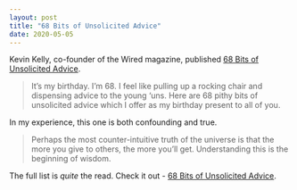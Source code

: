 ```yaml
---
layout: post
title: "68 Bits of Unsolicited Advice"
date: 2020-05-05
---
```


Kevin Kelly, co-founder of the Wired magazine, published [68 Bits of Unsolicited Advice](https://kk.org/thetechnium/68-bits-of-unsolicited-advice/).

> It’s my birthday. I’m 68. I feel like pulling up a rocking chair and dispensing advice to the young ‘uns. Here are 68 pithy bits of unsolicited advice which I offer as my birthday present to all of you.

In my experience, this one is both confounding and true.

> Perhaps the most counter-intuitive truth of the universe is that the more you give to others, the more you’ll get. Understanding this is the beginning of wisdom.

The full list is _quite_ the read. Check it out - [68 Bits of Unsolicited Advice](https://kk.org/thetechnium/68-bits-of-unsolicited-advice/).
